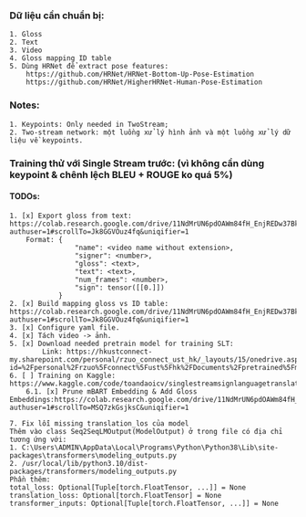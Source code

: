 ### Dữ liệu cần chuẩn bị:
    1. Gloss
    2. Text
    3. Video
    4. Gloss mapping ID table
    5. Dùng HRNet để extract pose features: 
        https://github.com/HRNet/HRNet-Bottom-Up-Pose-Estimation
        https://github.com/HRNet/HigherHRNet-Human-Pose-Estimation

### Notes:
    1. Keypoints: Only needed in TwoStream;
    2. Two-stream network: một luồng xử lý hình ảnh và một luồng xử lý dữ liệu về keypoints.


### Training thử với Single Stream trước: (vì không cần dùng keypoint & chênh lệch BLEU + ROUGE ko quá 5%)
#### TODOs:
    1. [x] Export gloss from text: https://colab.research.google.com/drive/11NdMrUN6pdOAWm84fH_EnjREDw37Bk52?authuser=1#scrollTo=Jk8GGVOuz4fq&uniqifier=1
        Format: {
                    "name": <video name without extension>,
                    "signer": <number>,
                    "gloss": <text>,
                    "text": <text>,
                    "num_frames": <number>,
                    "sign": tensor([[0.]])
                }
    2. [x] Build mapping gloss vs ID table: https://colab.research.google.com/drive/11NdMrUN6pdOAWm84fH_EnjREDw37Bk52?authuser=1#scrollTo=Jk8GGVOuz4fq&uniqifier=1
    3. [x] Configure yaml file.
    4. [x] Tách video -> ảnh.
    5. [x] Download needed pretrain model for training SLT: 
            Link: https://hkustconnect-my.sharepoint.com/personal/rzuo_connect_ust_hk/_layouts/15/onedrive.aspx?id=%2Fpersonal%2Frzuo%5Fconnect%5Fust%5Fhk%2FDocuments%2Fpretrained%5Fmodels&ga=1
    6. [ ] Training on Kaggle: https://www.kaggle.com/code/toandaoicv/singlestreamsignlanguagetranslation/edit/run/166821736
        6.1. [x] Prune mBART Embedding & Add Gloss Embeddings:https://colab.research.google.com/drive/11NdMrUN6pdOAWm84fH_EnjREDw37Bk52?authuser=1#scrollTo=MSQ7zkGsjksC&uniqifier=1

    7. Fix lỗi missing translation_los của model 
    Thêm vào class Seq2SeqLMOutput(ModelOutput) ở trong file có địa chỉ tương ứng với: 
    1. C:\Users\ADMIN\AppData\Local\Programs\Python\Python38\Lib\site-packages\transformers\modeling_outputs.py
    2. /usr/local/lib/python3.10/dist-packages/transformers/modeling_outputs.py
    Phần thêm:
    total_loss: Optional[Tuple[torch.FloatTensor, ...]] = None
    translation_loss: Optional[torch.FloatTensor] = None
    transformer_inputs: Optional[Tuple[torch.FloatTensor, ...]] = None
     